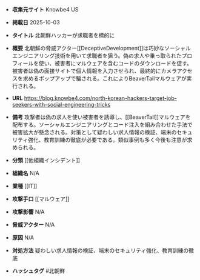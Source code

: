 - **収集元サイト**
Knowbe4 US

- **掲載日**
2025-10-03

- **タイトル**
北朝鮮ハッカーが求職者を標的に

- **概要**
北朝鮮の脅威アクター[[DeceptiveDevelopment]]は巧妙なソーシャルエンジニアリング技術を用いて求職者を狙う。偽の求人や乗っ取られたプロフィールを使い、被害者にマルウェアを含むコードのダウンロードを促す。被害者は偽の面接サイトで個人情報を入力させられ、最終的にカメラアクセスを求めるポップアップで騙される。これによりBeaverTailマルウェアが実行される。

- **URL**
https://blog.knowbe4.com/north-korean-hackers-target-job-seekers-with-social-engineering-tricks

- **備考**
攻撃者は偽の求人を使い被害者を誘導し、[[BeaverTail]]マルウェアを配布する。ソーシャルエンジニアリングとコード注入を組み合わせた手法で被害拡大が懸念される。対策として疑わしい求人情報の検証、端末のセキュリティ強化、教育訓練の徹底が必要である。類似事例も多く今後も注意が求められる。

- **分類**
[[他組織インシデント]]

- **組織名**
N/A

- **業種**
[[IT]]

- **攻撃手口**
[[マルウェア]]

- **攻撃影響**
N/A

- **脅威アクター**
N/A

- **原因**
N/A

- **対処方法**
疑わしい求人情報の検証、端末のセキュリティ強化、教育訓練の徹底

- **ハッシュタグ**
#北朝鮮
